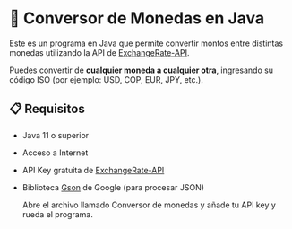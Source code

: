 # 💱 Conversor de Monedas en Java

Este es un programa en Java que permite convertir montos entre distintas monedas utilizando la API de [ExchangeRate-API](https://www.exchangerate-api.com/).

Puedes convertir de **cualquier moneda a cualquier otra**, ingresando su código ISO (por ejemplo: USD, COP, EUR, JPY, etc.).


## 📋 Requisitos

- Java 11 o superior
- Acceso a Internet
- API Key gratuita de [ExchangeRate-API](https://www.exchangerate-api.com/)
- Biblioteca [Gson](https://github.com/google/gson) de Google (para procesar JSON)

  Abre el archivo llamado Conversor de monedas y añade tu API key y rueda el programa.
